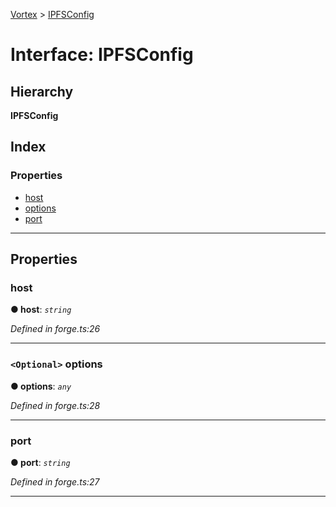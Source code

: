[Vortex](../README.md) > [IPFSConfig](../interfaces/ipfsconfig.md)

# Interface: IPFSConfig

## Hierarchy

**IPFSConfig**

## Index

### Properties

* [host](ipfsconfig.md#host)
* [options](ipfsconfig.md#options)
* [port](ipfsconfig.md#port)

---

## Properties

<a id="host"></a>

###  host

**● host**: *`string`*

*Defined in forge.ts:26*

___
<a id="options"></a>

### `<Optional>` options

**● options**: *`any`*

*Defined in forge.ts:28*

___
<a id="port"></a>

###  port

**● port**: *`string`*

*Defined in forge.ts:27*

___

